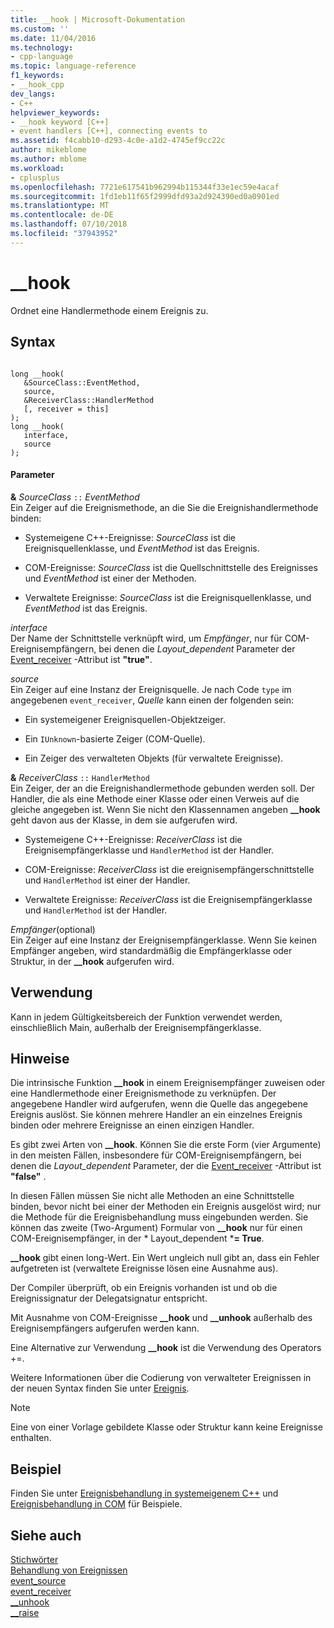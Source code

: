 ```yaml
---
title: __hook | Microsoft-Dokumentation
ms.custom: ''
ms.date: 11/04/2016
ms.technology:
- cpp-language
ms.topic: language-reference
f1_keywords:
- __hook_cpp
dev_langs:
- C++
helpviewer_keywords:
- __hook keyword [C++]
- event handlers [C++], connecting events to
ms.assetid: f4cabb10-d293-4c0e-a1d2-4745ef9cc22c
author: mikeblome
ms.author: mblome
ms.workload:
- cplusplus
ms.openlocfilehash: 7721e617541b962994b115344f33e1ec59e4acaf
ms.sourcegitcommit: 1fd1eb11f65f2999dfd93a2d924390ed0a0901ed
ms.translationtype: MT
ms.contentlocale: de-DE
ms.lasthandoff: 07/10/2018
ms.locfileid: "37943952"
---
```

# <a name="hook"></a>__hook
Ordnet eine Handlermethode einem Ereignis zu.  
  
## <a name="syntax"></a>Syntax  
  
```  
  
long __hook(  
   &SourceClass::EventMethod,  
   source,  
   &ReceiverClass::HandlerMethod  
   [, receiver = this]  
);  
long __hook(  
   interface,  
   source  
);  
```  
  
#### <a name="parameters"></a>Parameter  
 **&** *SourceClass* `::` *EventMethod*  
 Ein Zeiger auf die Ereignismethode, an die Sie die Ereignishandlermethode binden:  
  
-   Systemeigene C++-Ereignisse: *SourceClass* ist die Ereignisquellenklasse, und *EventMethod* ist das Ereignis.  
  
-   COM-Ereignisse: *SourceClass* ist die Quellschnittstelle des Ereignisses und *EventMethod* ist einer der Methoden.  
  
-   Verwaltete Ereignisse: *SourceClass* ist die Ereignisquellenklasse, und *EventMethod* ist das Ereignis.  
  
 *interface*  
 Der Name der Schnittstelle verknüpft wird, um *Empfänger*, nur für COM-Ereignisempfängern, bei denen die *Layout_dependent* Parameter der [Event_receiver](../windows/event-receiver.md) -Attribut ist **"true"**.  
  
 *source*  
 Ein Zeiger auf eine Instanz der Ereignisquelle. Je nach Code `type` im angegebenen `event_receiver`, *Quelle* kann einen der folgenden sein:  
  
-   Ein systemeigener Ereignisquellen-Objektzeiger.  
  
-   Ein `IUnknown`-basierte Zeiger (COM-Quelle).  
  
-   Ein Zeiger des verwalteten Objekts (für verwaltete Ereignisse).  
  
 **&** *ReceiverClass* `::` `HandlerMethod`  
 Ein Zeiger, der an die Ereignishandlermethode gebunden werden soll. Der Handler, die als eine Methode einer Klasse oder einen Verweis auf die gleiche angegeben ist. Wenn Sie nicht den Klassennamen angeben **__hook** geht davon aus der Klasse, in dem sie aufgerufen wird.  
  
-   Systemeigene C++-Ereignisse: *ReceiverClass* ist die Ereignisempfängerklasse und `HandlerMethod` ist der Handler.  
  
-   COM-Ereignisse: *ReceiverClass* ist die ereignisempfängerschnittstelle und `HandlerMethod` ist einer der Handler.  
  
-   Verwaltete Ereignisse: *ReceiverClass* ist die Ereignisempfängerklasse und `HandlerMethod` ist der Handler.  
  
 *Empfänger*(optional)  
 Ein Zeiger auf eine Instanz der Ereignisempfängerklasse. Wenn Sie keinen Empfänger angeben, wird standardmäßig die Empfängerklasse oder Struktur, in der **__hook** aufgerufen wird.  
  
## <a name="usage"></a>Verwendung  
 Kann in jedem Gültigkeitsbereich der Funktion verwendet werden, einschließlich Main, außerhalb der Ereignisempfängerklasse.  
  
## <a name="remarks"></a>Hinweise  
 Die intrinsische Funktion **__hook** in einem Ereignisempfänger zuweisen oder eine Handlermethode einer Ereignismethode zu verknüpfen. Der angegebene Handler wird aufgerufen, wenn die Quelle das angegebene Ereignis auslöst. Sie können mehrere Handler an ein einzelnes Ereignis binden oder mehrere Ereignisse an einen einzigen Handler.  
  
 Es gibt zwei Arten von **__hook**. Können Sie die erste Form (vier Argumente) in den meisten Fällen, insbesondere für COM-Ereignisempfängern, bei denen die *Layout_dependent* Parameter, der die [Event_receiver](../windows/event-receiver.md) -Attribut ist **"false"** .  
  
 In diesen Fällen müssen Sie nicht alle Methoden an eine Schnittstelle binden, bevor nicht bei einer der Methoden ein Ereignis ausgelöst wird; nur die Methode für die Ereignisbehandlung muss eingebunden werden. Sie können das zweite (Two-Argument) Formular von **__hook** nur für einen COM-Ereignisempfänger, in der * Layout_dependent ***= True**.  
  
 **__hook** gibt einen long-Wert. Ein Wert ungleich null gibt an, dass ein Fehler aufgetreten ist (verwaltete Ereignisse lösen eine Ausnahme aus).  
  
 Der Compiler überprüft, ob ein Ereignis vorhanden ist und ob die Ereignissignatur der Delegatsignatur entspricht.  
  
 Mit Ausnahme von COM-Ereignisse **__hook** und **__unhook** außerhalb des Ereignisempfängers aufgerufen werden kann.  
  
 Eine Alternative zur Verwendung **__hook** ist die Verwendung des Operators +=.  
  
 Weitere Informationen über die Codierung von verwalteter Ereignissen in der neuen Syntax finden Sie unter [Ereignis](../windows/event-cpp-component-extensions.md).  
  
> [!NOTE]
>  Eine von einer Vorlage gebildete Klasse oder Struktur kann keine Ereignisse enthalten.  
  
## <a name="example"></a>Beispiel  
 Finden Sie unter [Ereignisbehandlung in systemeigenem C++](../cpp/event-handling-in-native-cpp.md) und [Ereignisbehandlung in COM](../cpp/event-handling-in-com.md) für Beispiele.  
  
## <a name="see-also"></a>Siehe auch  
 [Stichwörter](../cpp/keywords-cpp.md)   
 [Behandlung von Ereignissen](../cpp/event-handling.md)   
 [event_source](../windows/event-source.md)   
 [event_receiver](../windows/event-receiver.md)   
 [__unhook](../cpp/unhook.md)   
 [__raise](../cpp/raise.md)